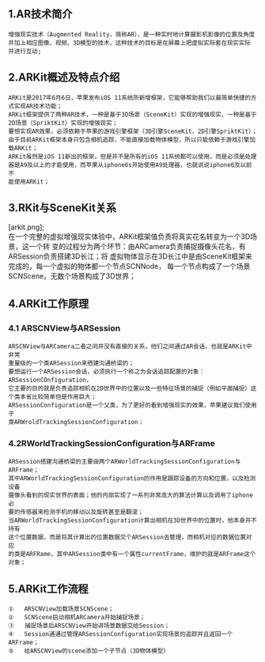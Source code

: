 ## 1.AR技术简介
    增强现实技术（Augmented Reality，简称AR），是一种实时地计算摄影机影像的位置及角度
    并加上相应图像、视频、3D模型的技术，这种技术的目标是在屏幕上把虚拟实际套在现实实际
    并进行互动;

## 2.ARKit概述及特点介绍
    ARKit是2017年6月6日，苹果发布iOS 11系统所新增框架，它能够帮助我们以最简单快捷的方
    式实现AR技术功能；
    ARKit框架提供了两种AR技术，一种是基于3D场景（SceneKit）实现的增强现实，一种是基于
    2D场景（SpriktKit）实现的增强现实；
    要想实现AR效果，必须依赖于苹果的游戏引擎框架（3D引擎SceneKit，2D引擎SpriktKit）；
    由于目前ARKit框架本身只包含相机追踪，不能直接加载物体模型，所以只能依赖于游戏引擎加
    载ARKit；
    ARKit虽然是iOS 11新出的框架，但是并不是所有的iOS 11系统都可以使用，而是必须是处理
    器是A9及以上的才能使用，而苹果从iphone6s开始使用A9处理器，也就说说iphone6及以前不
    能使用ARKit；

## 3.RKit与SceneKit关系
[arkit.png];  
    在一个完整的虚拟增强现实体验中，ARKit框架值负责将真实花名转变为一个3D场景，这一个转
    变的过程分为两个环节：由ARCamera负责捕捉摄像头花名，有ARSession负责搭建3D长江；将
    虚拟物体显示在3D长江中是由SceneKit框架来完成的，每一个虚拟的物体都一个节点SCNNode，
    每一个节点构成了一个场景SCNScene，无数个场景构成了3D世界；

## 4.ARKit工作原理
### 4.1 ARSCNView与ARSession
    ARSCNView与ARCamera二者之间并没有直接的关系，他们之间通过AR会话，也就是ARKit中非常
    重量级的一个类ARSession来搭建沟通桥梁的；
    要想运行一个ARSession会话，必须执行一个称之为会话追踪配置的对象：ARSessionCOnfiguration，
    它主要的目的就是负责追踪相机在2D世界中的位置以及一些特征场景的捕捉（例如平面捕捉）这
    个类本省比较简单但是作用巨大；
    ARSessionConfiguration是一个父类，为了更好的看到增强现实的效果，苹果建议我们使用子
    类ARWroldTrackingSessionConfiguration；

### 4.2RWorldTrackingSessionConfiguration与ARFrame
    ARSession搭建沟通桥梁的主要由两个ARWorldTrackingSessionConfiguration与ARFrame；
    其中ARWorldTrackingSessionConfiguration的作用是跟踪设备的方向和位置，以及检测设备
    摄像头看到的现实世界的表面；他的内部实现了一系列非常庞大的算法计算以及调用了iphone必
    要的传感器来检测手机的移动以及旋转甚至是翻滚；
    当ARWorldTrackingSessionConfiguration计算出相机在3D世界中的位置时，他本身并不持有
    这个位置数据，而是将其计算出的位置数据交个ARSession去管理，而相机对应的数据位置对应
    的类是ARFRame，其中ARSession类中有一个属性currentFrame，维护的就是ARFrame这个对象；
    
## 5.ARKit工作流程
    ①   ARSCNView加载场景SCNScene；
    ②   SCNScene启动相机ARCamera开始捕捉场景；
    ③   捕捉场景后ARSCNView开始讲场景数据交给Session；
    ④   Session通通过管理ARSessionConfiguration实现场景的追踪并且返回一个ARFrame；
    ⑤   给ARSCNView的scene添加一个子节点（3D物体模型）
